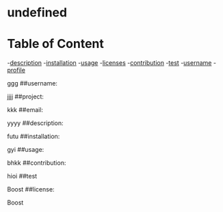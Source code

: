 # undefined
  
  # Table of Content
  -[description](#description)
  -[installation](#installation)
  -[usage](#usage)
  -[licenses](#licenses)
  -[contribution](#contribution)
  -[test](#test)
  -[username](#username)
  -[profile](#profile)
  
  ggg
  ##username:
  
  jjjj
  ##project:
  
  kkk
  ##email:
  
  
  yyyy
  ##description:
  
  futu
  ##installation:
  
  gyi
  ##usage:
  
  bhkk
  ##contribution:
  
  hioi
  ##test

  Boost
  ##license:
 
  Boost

 